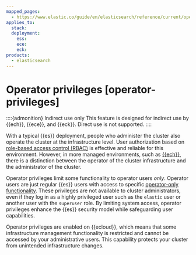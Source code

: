 ```yaml
---
mapped_pages:
  - https://www.elastic.co/guide/en/elasticsearch/reference/current/operator-privileges.html
applies_to:
  stack:
  deployment:
    ess:
    ece:
    eck:
products:
  - elasticsearch
---
```


# Operator privileges [operator-privileges]

::::{admonition} Indirect use only
This feature is designed for indirect use by {{ech}}, {{ece}}, and {{eck}}. Direct use is not supported.
::::

With a typical {{es}} deployment, people who administer the cluster also operate the cluster at the infrastructure level. User authorization based on [role-based access control (RBAC)](user-roles.md) is effective and reliable for this environment. However, in more managed environments, such as [{{ech}}](https://cloud.elastic.co/registration?page=docs&placement=docs-body), there is a distinction between the operator of the cluster infrastructure and the administrator of the cluster.

Operator privileges limit some functionality to operator users *only*. Operator users are just regular {{es}} users with access to specific [operator-only functionality](operator-only-functionality.md). These privileges are not available to cluster administrators, even if they log in as a highly privileged user such as the `elastic` user or another user with the `superuser` role. By limiting system access, operator privileges enhance the {{es}} security model while safeguarding user capabilities.

Operator privileges are enabled on {{ecloud}}, which means that some infrastructure management functionality is restricted and cannot be accessed by your administrative users. This capability protects your cluster from unintended infrastructure changes.




